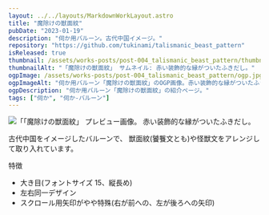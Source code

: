 ```yaml
---
layout: ../../layouts/MarkdownWorkLayout.astro
title: "魔除けの獣面紋"
pubDate: "2023-01-19"
description: "伺か用バルーン。古代中国イメージ。"
repository: "https://github.com/tukinami/talismanic_beast_pattern"
isReleased: true
thumbnail: /assets/works-posts/post-004_talismanic_beast_pattern/thumbnail_x256.png
thumbnailAlt: "「魔除けの獣面紋」 サムネイル: 赤い装飾的な縁がついたふきだし。"
ogpImage: /assets/works-posts/post-004_talismanic_beast_pattern/ogp.jpg
ogpImageAlt: "伺か用バルーン「魔除けの獣面紋」のOGP画像。赤い装飾的な縁がついたふきだしの画像。"
ogpDescription: "伺か用バルーン「魔除けの獣面紋」の紹介ページ。"
tags: ["伺か", "伺か-バルーン"]
---
```


![「「魔除けの獣面紋」 プレビュー画像。 赤い装飾的な縁がついたふきだし。](/assets/works-posts/post-004_talismanic_beast_pattern/preview.png)

古代中国をイメージしたバルーンで、
獣面紋(饕餮文とも)や怪獣文をアレンジして取り入れています。

特徴

- 大き目(フォントサイズ 15、縦長め)
- 左右同一デザイン
- スクロール用矢印がやや特殊(右が前への、左が後ろへの矢印)

